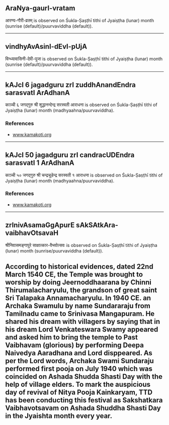 ## AraNya-gaurI-vratam

आरण्य-गौरी-व्रतम् is observed on Śukla-Ṣaṣṭhī tithi of Jyaiṣṭha (lunar) month (sunrise (default)/puurvaviddha (default)).


---
## vindhyAvAsinI-dEvI-pUjA

विन्ध्यावासिनी-देवी-पूजा is observed on Śukla-Ṣaṣṭhī tithi of Jyaiṣṭha (lunar) month (sunrise (default)/puurvaviddha (default)).


---
## kAJcI 6 jagadguru zrI zuddhAnandEndra sarasvatI ArAdhanA

काञ्ची ६ जगद्गुरु श्री शुद्धानन्देन्द्र सरस्वती आराधना is observed on Śukla-Ṣaṣṭhī tithi of Jyaiṣṭha (lunar) month (madhyaahna/puurvaviddha).


### References
* www.kamakoti.org

---
## kAJcI 50 jagadguru zrI candracUDEndra sarasvatI 1 ArAdhanA

काञ्ची ५० जगद्गुरु श्री चन्द्रचूडेन्द्र सरस्वती १ आराधना is observed on Śukla-Ṣaṣṭhī tithi of Jyaiṣṭha (lunar) month (madhyaahna/puurvaviddha).


### References
* www.kamakoti.org

---
## zrInivAsamaGgApurE sAkSAtkAra-vaibhavOtsavaH

श्रीनिवासमङ्गापुरे साक्षात्कार-वैभवोत्सवः is observed on Śukla-Ṣaṣṭhī tithi of Jyaiṣṭha (lunar) month (sunrise/puurvaviddha (default)).

According to historical evidences, dated 22nd March 1540 CE, the Temple was brought to worship by doing Jeernoddhaarana by Chinni Thirumalacharyulu, the grandson of great saint Sri Talapaka Annamacharyulu. In 1940 CE. an Archaka Swamulu by name Sundararaju from Tamilnadu came to Srinivasa Mangapuram. He shared his dream with villagers by saying that in his dream Lord Venkateswara Swamy appeared and asked him to bring the temple to Past Vaibhavam (glorious) by performing Deepa Naivedya Aaradhana and Lord disppeared. As per the Lord words, Archaka Swami Sundaraju performed first pooja on July 1940 which was coincided on Ashada Shudda Shasti Day with the help of village elders. To mark the auspicious day of revival of Nitya Pooja Kainkaryam, TTD has been conducting this festival as Sakshatkara Vaibhavotsavam on Ashada Shuddha Shasti Day in the Jyaishta month every year.
---
